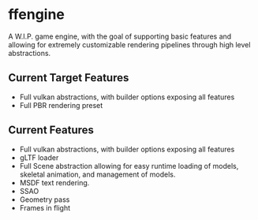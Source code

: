 # ffengine
A W.I.P. game engine, with the goal of supporting basic features and allowing for extremely customizable rendering pipelines through high level abstractions.


## Current Target Features
- Full vulkan abstractions, with builder options exposing all features
- Full PBR rendering preset
## Current Features
- Full vulkan abstractions, with builder options exposing all features
- gLTF loader
- Full Scene abstraction allowing for easy runtime loading of models, skeletal animation, and management of models.
- MSDF text rendering.
- SSAO
- Geometry pass
- Frames in flight
